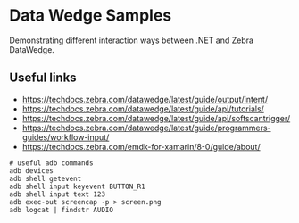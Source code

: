 # Data Wedge Samples

Demonstrating different interaction ways between .NET and Zebra DataWedge.

## Useful links

* https://techdocs.zebra.com/datawedge/latest/guide/output/intent/
* https://techdocs.zebra.com/datawedge/latest/guide/api/tutorials/
* https://techdocs.zebra.com/datawedge/latest/guide/api/softscantrigger/
* https://techdocs.zebra.com/datawedge/latest/guide/programmers-guides/workflow-input/
* https://techdocs.zebra.com/emdk-for-xamarin/8-0/guide/about/

``` batch
# useful adb commands
adb devices
adb shell getevent
adb shell input keyevent BUTTON_R1
adb shell input text 123
adb exec-out screencap -p > screen.png
adb logcat | findstr AUDIO
```